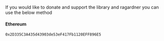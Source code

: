 If you would like to donate and support the library and ragardner you can use the below method

#### Ethereum
`0x2D335C3A435d43903de53eF417Fb1120EFF896E5`

